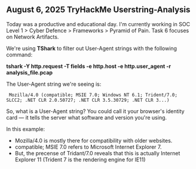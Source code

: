 ## August 6, 2025 TryHackMe Userstring-Analysis

Today was a productive and educational day. I'm currently working in SOC Level 1 > Cyber Defence > Frameworks > Pyramid of Pain.
Task 6 focuses on Network Artifacts.

We're using **TShark** to filter out User-Agent strings with the following command:

**tshark -Y http.request -T fields -e http.host -e http.user_agent -r analysis_file.pcap**

The User-Agent string we're seeing is:

``` Mozilla/4.0 (compatible; MSIE 7.0; Windows NT 6.1; Trident/7.0; SLCC2; .NET CLR 2.0.50727; .NET CLR 3.5.30729; .NET CLR 3...)```

So, what is a User-Agent string?
You could call it your browser's identity card — it tells the server what software and version you're using.

In this example:

- Mozilla/4.0 is mostly there for compatibility with older websites.
- compatible; MSIE 7.0 refers to Microsoft Internet Explorer 7.
- But, the precense of Tridant/7.0 reveals that this is actually Internet Explorer 11 (Trident 7 is the rendering engine for IE11)
 

    


